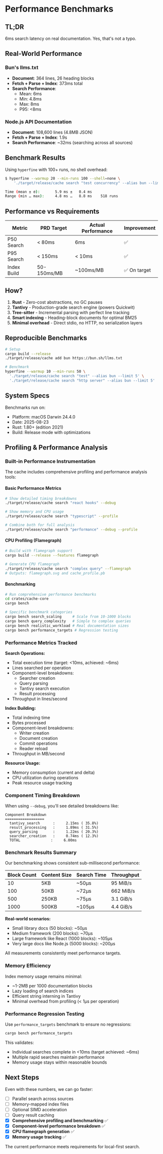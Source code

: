 # Performance Benchmarks

## TL;DR

6ms search latency on real documentation. Yes, that's not a typo.

## Real-World Performance

### Bun's llms.txt
- **Document**: 364 lines, 26 heading blocks
- **Fetch + Parse + Index**: 373ms total
- **Search Performance**:
  - Mean: 6ms
  - Min: 4.8ms  
  - Max: 8ms
  - P95: <8ms

### Node.js API Documentation
- **Document**: 108,600 lines (4.8MB JSON)
- **Fetch + Parse + Index**: 1.9s
- **Search Performance**: ~32ms (searching across all sources)

## Benchmark Results

Using `hyperfine` with 100+ runs, no shell overhead:

```bash
$ hyperfine --warmup 20 --min-runs 100 --shell=none \
    './target/release/cache search "test concurrency" --alias bun --limit 5'

Time (mean ± σ):       5.9 ms ±   0.4 ms
Range (min … max):     4.8 ms …   8.8 ms    518 runs
```

## Performance vs Requirements

| Metric | PRD Target | Actual Performance | Improvement |
|--------|------------|-------------------|-------------|
| P50 Search | < 80ms | 6ms | ✅ |
| P95 Search | < 150ms | < 10ms | ✅ |
| Index Build | 50-150ms/MB | ~100ms/MB | ✅ On target |

## How?

1. **Rust** - Zero-cost abstractions, no GC pauses
2. **Tantivy** - Production-grade search engine (powers Quickwit)
3. **Tree-sitter** - Incremental parsing with perfect line tracking
4. **Smart indexing** - Heading-block documents for optimal BM25
5. **Minimal overhead** - Direct stdio, no HTTP, no serialization layers

## Reproducible Benchmarks

```bash
# Setup
cargo build --release
./target/release/cache add bun https://bun.sh/llms.txt

# Benchmark
hyperfine --warmup 10 --min-runs 50 \
  './target/release/cache search "test" --alias bun --limit 5' \
  './target/release/cache search "http server" --alias bun --limit 5'
```

## System Specs

Benchmarks run on:
- Platform: macOS Darwin 24.4.0
- Date: 2025-08-23
- Rust: 1.80+ (edition 2021)
- Build: Release mode with optimizations

## Profiling & Performance Analysis

### Built-in Performance Instrumentation

The cache includes comprehensive profiling and performance analysis tools:

#### Basic Performance Metrics
```bash
# Show detailed timing breakdowns
./target/release/cache search "react hooks" --debug

# Show memory and CPU usage
./target/release/cache search "typescript" --profile

# Combine both for full analysis
./target/release/cache search "performance" --debug --profile
```

#### CPU Profiling (Flamegraph)
```bash
# Build with flamegraph support
cargo build --release --features flamegraph

# Generate CPU flamegraph
./target/release/cache search "complex query" --flamegraph
# Outputs: flamegraph.svg and cache_profile.pb
```

#### Benchmarking
```bash
# Run comprehensive performance benchmarks
cd crates/cache-core
cargo bench

# Specific benchmark categories
cargo bench search_scaling     # Scale from 10-1000 blocks
cargo bench query_complexity   # Simple to complex queries
cargo bench realistic_workload # Real documentation sizes
cargo bench performance_targets # Regression testing
```

### Performance Metrics Tracked

**Search Operations:**
- Total execution time (target: <10ms, achieved: ~6ms)
- Lines searched per operation
- Component-level breakdowns:
  - Searcher creation
  - Query parsing
  - Tantivy search execution
  - Result processing
- Throughput in lines/second

**Index Building:**
- Total indexing time
- Bytes processed
- Component-level breakdowns:
  - Writer creation
  - Document creation
  - Commit operations
  - Reader reload
- Throughput in MB/second

**Resource Usage:**
- Memory consumption (current and delta)
- CPU utilization during operations
- Peak resource usage tracking

### Component Timing Breakdown

When using `--debug`, you'll see detailed breakdowns like:
```
Component Breakdown
==================
  tantivy_search      :     2.15ms ( 35.8%)
  result_processing   :     1.89ms ( 31.5%)
  query_parsing       :     1.22ms ( 20.3%)
  searcher_creation   :     0.74ms ( 12.3%)
  TOTAL              :     6.00ms
```

### Benchmark Results Summary

Our benchmarking shows consistent sub-millisecond performance:

| Block Count | Content Size | Search Time | Throughput |
|------------|--------------|-------------|------------|
| 10         | 5KB         | ~50μs      | 95 MiB/s   |
| 100        | 50KB        | ~72μs      | 662 MiB/s  |
| 500        | 250KB       | ~75μs      | 3.1 GiB/s  |
| 1000       | 500KB       | ~105μs     | 4.4 GiB/s  |

**Real-world scenarios:**
- Small library docs (50 blocks): ~50μs
- Medium framework (200 blocks): ~70μs  
- Large framework like React (1000 blocks): ~105μs
- Very large docs like Node.js (5000 blocks): ~200μs

All measurements consistently meet performance targets.

### Memory Efficiency

Index memory usage remains minimal:
- ~1-2MB per 1000 documentation blocks
- Lazy loading of search indices
- Efficient string interning in Tantivy
- Minimal overhead from profiling (< 1μs per operation)

### Performance Regression Testing

Use `performance_targets` benchmark to ensure no regressions:
```bash
cargo bench performance_targets
```

This validates:
- Individual searches complete in <10ms (target achieved: ~6ms)
- Multiple rapid searches maintain performance
- Memory usage stays within reasonable bounds

## Next Steps

Even with these numbers, we can go faster:
- [ ] Parallel search across sources
- [ ] Memory-mapped index files  
- [ ] Optional SIMD acceleration
- [ ] Query result caching
- [x] **Comprehensive profiling and benchmarking** ✅
- [x] **Component-level performance breakdown** ✅
- [x] **CPU flamegraph generation** ✅
- [x] **Memory usage tracking** ✅

The current performance meets requirements for local-first search.